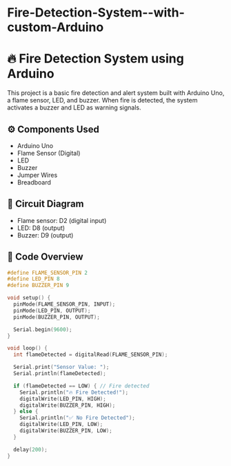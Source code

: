 # Fire-Detection-System--with-custom-Arduino
# 🔥 Fire Detection System using Arduino

This project is a basic fire detection and alert system built with Arduino Uno, a flame sensor, LED, and buzzer. When fire is detected, the system activates a buzzer and LED as warning signals. 

## ⚙️ Components Used
- Arduino Uno
- Flame Sensor (Digital)
- LED
- Buzzer
- Jumper Wires
- Breadboard

## 🔌 Circuit Diagram
- Flame sensor: D2 (digital input)
- LED: D8 (output)
- Buzzer: D9 (output)

## 🧠 Code Overview

```cpp
#define FLAME_SENSOR_PIN 2
#define LED_PIN 8
#define BUZZER_PIN 9

void setup() {
  pinMode(FLAME_SENSOR_PIN, INPUT);
  pinMode(LED_PIN, OUTPUT);
  pinMode(BUZZER_PIN, OUTPUT);

  Serial.begin(9600);
}

void loop() {
  int flameDetected = digitalRead(FLAME_SENSOR_PIN);

  Serial.print("Sensor Value: ");
  Serial.println(flameDetected);

  if (flameDetected == LOW) { // Fire detected
    Serial.println("🔥 Fire Detected!");
    digitalWrite(LED_PIN, HIGH);
    digitalWrite(BUZZER_PIN, HIGH);
  } else {
    Serial.println("✅ No Fire Detected");
    digitalWrite(LED_PIN, LOW);
    digitalWrite(BUZZER_PIN, LOW);
  }

  delay(200);
}
